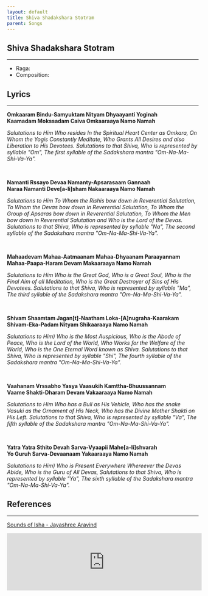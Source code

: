 ```yaml
---
layout: default
title: Shiva Shadakshara Stotram
parent: Songs
---
```


## Shiva Shadakshara Stotram
---
- Raga: 
- Composition: 

## Lyrics
---

<p>
    <strong>
        Omkaaram Bindu-Samyuktam Nityam Dhyaayanti Yoginah
        <br>
        Kaamadam Mokssadam Caiva Omkaaraaya Namo Namah
    </strong>
</p>

<p>
    <em>
        Salutations to Him Who resides In the Spiritual Heart Center as Omkara, On Whom the Yogis Constantly Meditate, Who Grants All Desires and also Liberation to His Devotees.
        Salutations to that Shiva, Who is represented by syllable "Om", The first syllable of the Sadakshara mantra "Om-Na-Ma-Shi-Va-Ya".
    </em>
</p>

<br>

<p>
    <strong>
        Namanti Rssayo Devaa Namanty-Apsarasaam Gannaah
        <br>
        Naraa Namanti Deve[a-Ii]sham Nakaaraaya Namo Namah
    </strong>
</p>

<p>
    <em>
        Salutations to Him To Whom the Rishis bow down in Reverential Salutation, To Whom the Devas bow down in Reverential Salutation, To Whom the Group of Apsaras bow down in Reverential Salutation, To Whom the Men bow down in Reverential Salutation and Who is the Lord of the Devas.
        Salutations to that Shiva, Who is represented by syllable "Na", The second syllable of the Sadakshara mantra "Om-Na-Ma-Shi-Va-Ya".
    </em>
</p>

<br>

<p>
    <strong>
        Mahaadevam Mahaa-Aatmaanam Mahaa-Dhyaanam Paraayannam
        <br>
        Mahaa-Paapa-Haram Devam Makaaraaya Namo Namah
    </strong>
</p>

<p>
    <em>
    Salutations to Him Who is the Great God, Who is a Great Soul, Who is the Final Aim of all Meditation, Who is the Great Destroyer of Sins of His Devotees.
    Salutations to that Shiva, Who is represented by syllable "Ma", The third syllable of the Sadakshara mantra "Om-Na-Ma-Shi-Va-Ya".
    </em>
</p>

<br>

<p>
    <strong>
        Shivam Shaamtam Jagan[t]-Naatham Loka-[A]nugraha-Kaarakam
        <br>
        Shivam-Eka-Padam Nityam Shikaaraaya Namo Namah
    </strong>
</p>

<p>
    <em>
        Salutations to Him) Who is the Most Auspicious, Who is the Abode of Peace, Who is the Lord of the World, Who Works for the Welfare of the World, Who is the One Eternal Word known as Shiva.
        Salutations to that Shiva, Who is represented by syllable "Shi", The fourth syllable of the Sadakshara mantra "Om-Na-Ma-Shi-Va-Ya".
    </em>
</p>

<br>

<p>
    <strong>
        Vaahanam Vrssabho Yasya Vaasukih Kamttha-Bhuussannam
        <br>
        Vaame Shakti-Dharam Devam Vakaaraaya Namo Namah
    </strong>
</p>

<p>
    <em>
        Salutations to Him Who has a Bull as His Vehicle, Who has the snake Vasuki as the Ornament of His Neck, Who has the Divine Mother Shakti on His Left.
        Salutations to that Shiva, Who is represented by syllable "Va", The fifth syllable of the Sadakshara mantra "Om-Na-Ma-Shi-Va-Ya".
    </em>
</p>

<br>

<p>
    <strong>
        Yatra Yatra Sthito Devah Sarva-Vyaapii Mahe[a-Ii]shvarah
        <br>
        Yo Guruh Sarva-Devaanaam Yakaaraaya Namo Namah
    </strong>
</p>

<p>
    <em>
        Salutations to Him) Who is Present Everywhere Whereever the Devas Abide, Who is the Guru of All Devas,
        Salutations to that Shiva, Who is represented by syllable "Ya", The sixth syllable of the Sadakshara mantra "Om-Na-Ma-Shi-Va-Ya".
    </em>
</p>



## References
---
[Sounds of Isha - Jayashree Aravind](https://open.spotify.com/track/1JezfL2a4MQqCsO5zK79W2?si=v8UuPmkuSsiErFobhRcsVA)

<iframe width="512px" src="https://www.youtube-nocookie.com/embed/Paab4IlspnI" frameborder="0" allow="accelerometer; autoplay; clipboard-write; encrypted-media; gyroscope; picture-in-picture" allowfullscreen></iframe>
